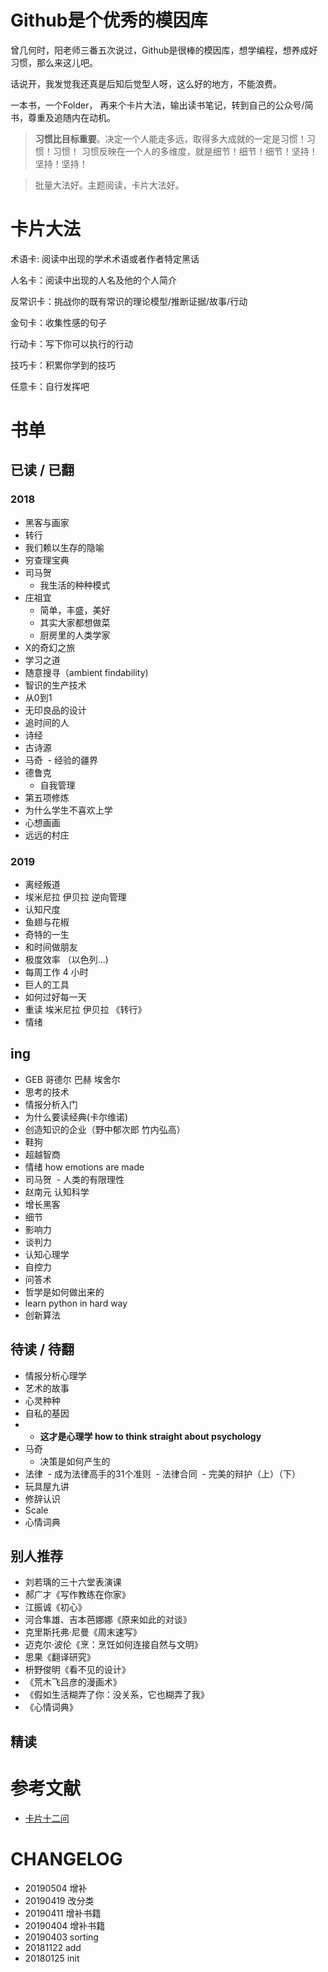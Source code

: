 # Github是个优秀的模因库

曾几何时，阳老师三番五次说过，Github是很棒的模因库，想学编程，想养成好习惯，那么来这儿吧。

话说开，我发觉我还真是后知后觉型人呀，这么好的地方，不能浪费。

一本书，一个Folder， 再来个卡片大法，输出读书笔记，转到自己的公众号/简书，尊重及追随内在动机。

> **习惯比目标重要**。决定一个人能走多远，取得多大成就的一定是习惯！习惯！习惯！
  习惯反映在一个人的多维度，就是细节！细节！细节！坚持！坚持！坚持！
  
> 批量大法好。主题阅读，卡片大法好。

# 卡片大法

术语卡: 阅读中出现的学术术语或者作者特定黑话

人名卡：阅读中出现的人名及他的个人简介

反常识卡：挑战你的既有常识的理论模型/推断证据/故事/行动

金句卡：收集性感的句子

行动卡：写下你可以执行的行动

技巧卡：积累你学到的技巧

任意卡：自行发挥吧

# 书单

## 已读 / 已翻

### 2018

- 黑客与画家
- 转行
- 我们赖以生存的隐喻
- 穷查理宝典
- 司马贺
  - 我生活的种种模式
- 庄祖宜
  * 简单，丰盛，美好
  * 其实大家都想做菜
  * 厨房里的人类学家
- X的奇幻之旅
- 学习之道
- 随意搜寻（ambient findability)
- 智识的生产技术
- 从0到1
- 无印良品的设计
- 追时间的人
- 诗经
- 古诗源
- 马奇
  - 经验的疆界
- 德鲁克
  - 自我管理
- 第五项修炼
- 为什么学生不喜欢上学
- 心想画画
- 远远的村庄


### 2019

- 离经叛道
- 埃米尼拉 伊贝拉 逆向管理
- 认知尺度
- 鱼翅与花椒
- 奇特的一生
- 和时间做朋友
- 极度效率 （以色列...)
- 每周工作 4 小时
- 巨人的工具
- 如何过好每一天
- 重读 埃米尼拉 伊贝拉 《转行》
- 情绪



## ing

- GEB 哥德尔 巴赫 埃舍尔
- 思考的技术
- 情报分析入门
- 为什么要读经典(卡尔维诺)
- 创造知识的企业（野中郁次郎 竹内弘高）
- 鞋狗
- 超越智商
- 情绪 how emotions are made
- 司马贺
  - 人类的有限理性
- 赵南元 认知科学
- 增长黑客
- 细节
- 影响力
- 谈判力
- 认知心理学
- 自控力
- 问答术
- 哲学是如何做出来的
- learn python in hard way
- 创新算法



## 待读 / 待翻

- 情报分析心理学
- 艺术的故事
- 心灵种种
- 自私的基因
- - **这才是心理学 how to think straight about psychology**
- 马奇
  - 决策是如何产生的
- 法律
  - 成为法律高手的31个准则
  - 法律合同
  - 完美的辩护（上）（下）
- 玩具屋九讲
- 修辞认识
- Scale
- 心情词典


## 别人推荐


- 刘若瑀的三十六堂表演课
- 郝广才《写作教练在你家》
- 江振诚《初心》
- 河合隼雄、吉本芭娜娜《原来如此的对谈》
- 克里斯托弗·尼曼《周末速写》
- 迈克尔·波伦《烹：烹饪如何连接自然与文明》
- 思果《翻译研究》
- 枡野俊明《看不见的设计》
- 《荒木飞吕彦的漫画术》
- 《假如生活糊弄了你：没关系，它也糊弄了我》
- 《心情词典》

## 精读




# 参考文献

- [卡片十二问](https://www.yangzhiping.com/psy/happy-new-year-faq3.html)

# CHANGELOG

- 20190504 增补
- 20190419 改分类
- 20190411 增补书籍
- 20190404 增补书籍
- 20190403 sorting
- 20181122 add
- 20180125 init


